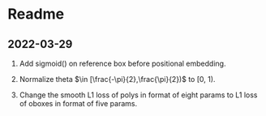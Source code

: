 # Readme

## 2022-03-29

1.  Add sigmoid() on reference box before positional embedding.

2. Normalize theta $\in [\frac{-\pi}{2},\frac{\pi}{2})$ to [0, 1).
3. Change the smooth L1 loss of polys in format of eight params  to L1 loss of oboxes in format of five params.